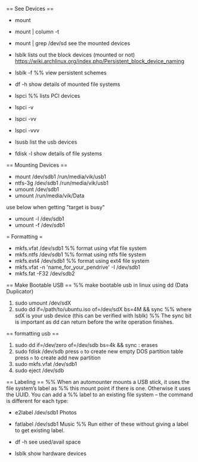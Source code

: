 == See Devices ==
* mount
* mount | column -t
* mount | grep /dev/sd
see the mounted devices
* lsblk
lists out the block devices (mounted or not)
https://wiki.archlinux.org/index.php/Persistent_block_device_naming
* lsblk -f
%% view persistent schemes
* df -h
show details of mounted file systems
* lspci
%% lists PCI devices
* lspci -v
* lspci -vv
* lspci -vvv

* lsusb
list the usb devices

* fdisk -l
show details of file systems

== Mounting Devices ==
* mount /dev/sdb1 /run/media/vik/usb1
* ntfs-3g /dev/sdb1 /run/media/vik/usb1
* umount /dev/sdb1
* umount /run/media/vik/Data

use below when getting "target is busy"
* umount -l /dev/sdb1
* umount -f /dev/sdb1

= Formatting =
* mkfs.vfat /dev/sdb1
%% format using vfat file system
* mkfs.ntfs /dev/sdb1
%% format using ntfs file system
* mkfs.ext4 /dev/sdb1
%% format using ext4 file system
* mkfs.vfat -n 'name_for_your_pendrive' -I /dev/sdb1
* mkfs.fat -F32 /dev/sdb2


== Make Bootable USB ==
%% make bootable usb in linux using dd (Data Duplicator)
1) sudo umount /dev/sdX
2) sudo dd if=/path/to/ubuntu.iso of=/dev/sdX bs=4M && sync
%% where sdX is your usb device (this can be verified with lsblk)
%% The sync bit is important as dd can return before the write operation finishes.

== formatting usb ==
1. sudo dd if=/dev/zero of=/dev/sdb bs=4k && sync  : erases
2. sudo fdisk /dev/sdb
press `o` to create new empty DOS partition table
press `n` to create add new partition
3. sudo mkfs.vfat /dev/sdb1
4. sudo eject /dev/sdb

== Labeling ==
%% When an automounter mounts a USB stick, it uses the file system’s label as
%% this mount point if there is one. Otherwise it uses the UUID. You can add a
%% label to an existing file system – the command is different for each type:
* e2label /dev/sdb1 Photos
* fatlabel /dev/sdb1 Music
%% Run either of these without giving a label to get existing label.


* df -h
see used/avail space
* lsblk
show hardware devices

